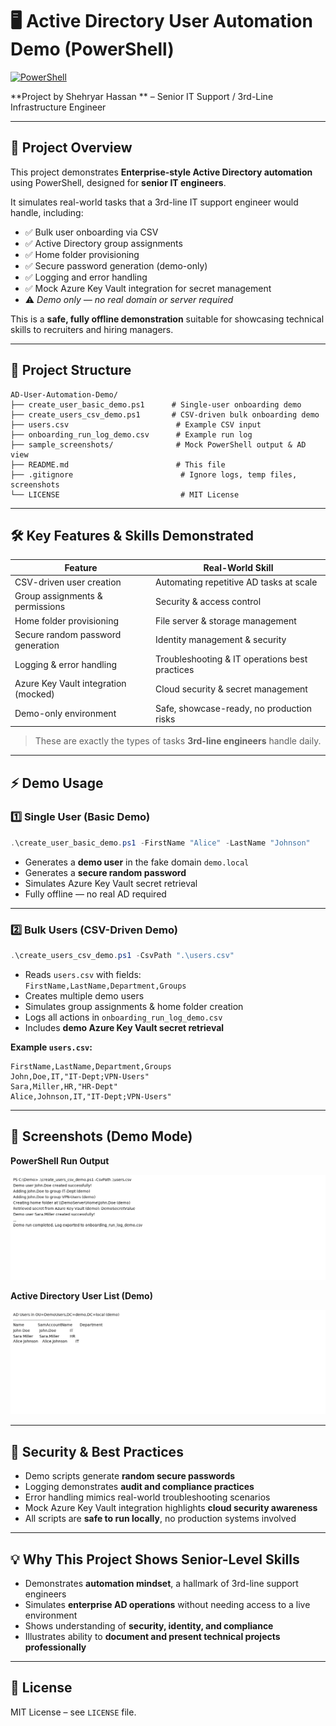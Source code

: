 # 🖥️ Active Directory User Automation Demo (PowerShell)

[![PowerShell](https://img.shields.io/badge/PowerShell-Demo-blue?style=for-the-badge&logo=powershell&logoColor=white)](https://github.com/)

**Project by Shehryar Hassan ** – Senior IT Support / 3rd-Line Infrastructure Engineer  

---

## 🚀 Project Overview

This project demonstrates **Enterprise-style Active Directory automation** using PowerShell, designed for **senior IT engineers**.  

It simulates real-world tasks that a 3rd-line IT support engineer would handle, including:  

- ✅ Bulk user onboarding via CSV  
- ✅ Active Directory group assignments  
- ✅ Home folder provisioning  
- ✅ Secure password generation (demo-only)  
- ✅ Logging and error handling  
- ✅ Mock Azure Key Vault integration for secret management  
- ⚠️ *Demo only — no real domain or server required*

This is a **safe, fully offline demonstration** suitable for showcasing technical skills to recruiters and hiring managers.  

---

## 📁 Project Structure

```
AD-User-Automation-Demo/
├── create_user_basic_demo.ps1      # Single-user onboarding demo
├── create_users_csv_demo.ps1       # CSV-driven bulk onboarding demo
├── users.csv                        # Example CSV input
├── onboarding_run_log_demo.csv      # Example run log
├── sample_screenshots/              # Mock PowerShell output & AD view
├── README.md                        # This file
├── .gitignore                        # Ignore logs, temp files, screenshots
└── LICENSE                           # MIT License
```

---

## 🛠️ Key Features & Skills Demonstrated

| Feature | Real-World Skill |
|---------|----------------|
| CSV-driven user creation | Automating repetitive AD tasks at scale |
| Group assignments & permissions | Security & access control |
| Home folder provisioning | File server & storage management |
| Secure random password generation | Identity management & security |
| Logging & error handling | Troubleshooting & IT operations best practices |
| Azure Key Vault integration (mocked) | Cloud security & secret management |
| Demo-only environment | Safe, showcase-ready, no production risks |

> These are exactly the types of tasks **3rd-line engineers** handle daily.

---

## ⚡ Demo Usage

### 1️⃣ Single User (Basic Demo)
```powershell
.\create_user_basic_demo.ps1 -FirstName "Alice" -LastName "Johnson"
```
- Generates a **demo user** in the fake domain `demo.local`  
- Generates a **secure random password**  
- Simulates Azure Key Vault secret retrieval  
- Fully offline — no real AD required  

---

### 2️⃣ Bulk Users (CSV-Driven Demo)
```powershell
.\create_users_csv_demo.ps1 -CsvPath ".\users.csv"
```
- Reads `users.csv` with fields:  
  `FirstName,LastName,Department,Groups`  
- Creates multiple demo users  
- Simulates group assignments & home folder creation  
- Logs all actions in `onboarding_run_log_demo.csv`  
- Includes **demo Azure Key Vault secret retrieval**  

**Example `users.csv`:**
```csv
FirstName,LastName,Department,Groups
John,Doe,IT,"IT-Dept;VPN-Users"
Sara,Miller,HR,"HR-Dept"
Alice,Johnson,IT,"IT-Dept;VPN-Users"
```

---

## 📝 Screenshots (Demo Mode)

**PowerShell Run Output**  

![PowerShell Demo Run](sample_screenshots/powershell_run_demo.png)

**Active Directory User List (Demo)**  

![AD Users Demo](sample_screenshots/ad_user_list_demo.png)

---

## 🔐 Security & Best Practices
- Demo scripts generate **random secure passwords**  
- Logging demonstrates **audit and compliance practices**  
- Error handling mimics real-world troubleshooting scenarios  
- Mock Azure Key Vault integration highlights **cloud security awareness**  
- All scripts are **safe to run locally**, no production systems involved  

---

## 💡 Why This Project Shows Senior-Level Skills

- Demonstrates **automation mindset**, a hallmark of 3rd-line support engineers  
- Simulates **enterprise AD operations** without needing access to a live environment  
- Shows understanding of **security, identity, and compliance**  
- Illustrates ability to **document and present technical projects professionally**  

---

## 📄 License

MIT License – see `LICENSE` file.

